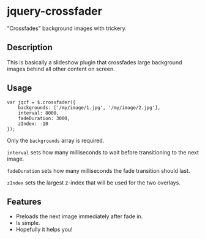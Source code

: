 jquery-crossfader
=================

"Crossfades" background images with trickery.

Description
-----------

This is basically a slideshow plugin that crossfades large background images behind all other content on screen.

Usage
-----

    var jqcf = $.crossfader({
        backgrounds: ['/my/image/1.jpg', '/my/image/2.jpg'],
        interval: 8000,
        fadeDuration: 3000,
        zIndex: -10
    });

Only the `backgrounds` array is required.

`interval` sets how many milliseconds to wait before transitioning to the next image.

`fadeDuration` sets how many milliseconds the fade transition should last.

`zIndex` sets the largest z-index that will be used for the two overlays.

Features
--------
*  Preloads the next image immediately after fade in.
*  Is simple.
*  Hopefully it helps you!

